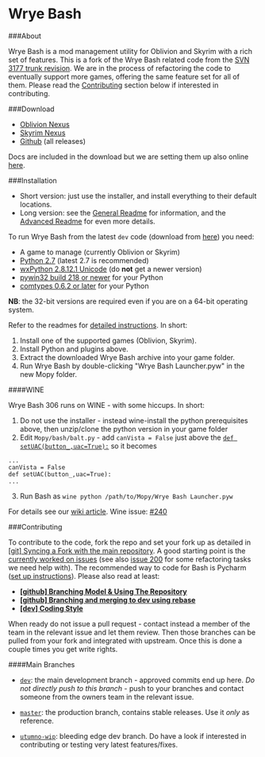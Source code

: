 Wrye Bash
=========

###About

Wrye Bash is a mod management utility for Oblivion and Skyrim with a rich set
 of features. This is a fork of the Wrye Bash related code from the
 [SVN 3177 trunk revision][1].
 We are in the process of refactoring the code to eventually support more
 games, offering the same feature set for all of them.
 Please read the [Contributing](#contributing) section below if interested in
 contributing.

###Download

* [Oblivion Nexus][2]
* [Skyrim Nexus][3]
* [Github][4] (all releases)

Docs are included in the download but we are setting them up also online
 [here][5].

###Installation

* Short version: just use the installer, and install everything to their
 default locations.
* Long version: see the [General Readme][6] for information, and the
 [Advanced Readme][7] for even more details.

To run Wrye Bash from the latest `dev` code (download from [here][8])
you need:

* A game to manage (currently Oblivion or Skyrim)
* [Python 2.7](http://www.python.org/) (latest 2.7 is recommended)
* [wxPython 2.8.12.1 Unicode][9] (do **not** get a newer version)
* [pywin32 build 218 or newer](https://sourceforge.net/projects/pywin32/files/pywin32/)
for your Python
* [comtypes 0.6.2 or later](https://sourceforge.net/projects/comtypes/files/comtypes/)
for your Python

**NB**: the 32-bit versions are required even if you are on a 64-bit
operating system.

Refer to the readmes for [detailed instructions][6]. In short:

1. Install one of the supported games (Oblivion, Skyrim).
2. Install Python and plugins above.
3. Extract the downloaded Wrye Bash archive into your game folder.
4. Run Wrye Bash by double-clicking "Wrye Bash Launcher.pyw" in the new Mopy
 folder.

####WINE

Wrye Bash 306 runs on WINE - with some hiccups. In short:

1. Do not use the installer - instead wine-install the python prerequisites
above, then unzip/clone the python version in your game folder
2. Edit `Mopy/bash/balt.py` - add `canVista = False` just above the
[`def setUAC(button_,uac=True):`][10] so it becomes

 ```
...
canVista = False
def setUAC(button_,uac=True):
...
```

3. Run Bash as `wine python /path/to/Mopy/Wrye Bash Launcher.pyw`

For details see our [wiki article][11].
Wine issue: [#240][12]


###Contributing

To contribute to the code, fork the repo and set your fork up as
detailed in [\[git\] Syncing a Fork with the main repository][13].
A good starting point is the [currently worked on issues][14]
 (see also [issue 200][15] for some refactoring tasks we need help with).
The recommended way to code for Bash is Pycharm ([set up instructions][16]).
Please also read at least:

* **[\[github\] Branching Model & Using The Repository][17]**
* **[\[github\] Branching and merging to dev using rebase][18]**
* **[\[dev\] Coding Style][19]**

When ready do not issue a pull request - contact instead a member of the team
in the relevant issue and let them review. Then those branches can be pulled
from your fork and integrated with upstream. Once this is done a couple times
you get write rights.

####Main Branches

- [`dev`](https://github.com/wrye-bash/wrye-bash/tree/dev): the main development
 branch - approved commits end up here. _Do not directly push to this branch_ -
 push to your branches and contact someone from the owners team in the relevant
 issue.
- [`master`](https://github.com/wrye-bash/wrye-bash/tree/master): the production
 branch, contains stable releases. Use it _only_ as reference.
- [`utumno-wip`](https://github.com/wrye-bash/wrye-bash/tree/utumno-wip):
bleeding edge dev branch. Do have a look if interested in contributing or
testing very latest features/fixes.


  [1]: http://sourceforge.net/p/oblivionworks/code/3177/tree/
  [2]: http://www.nexusmods.com/oblivion/mods/22368/?tab=2&navtag=http%3A%2F%2Fwww.nexusmods.com%2Foblivion%2Fajax%2Fmodfiles%2F%3Fid%3D22368&pUp=1
  [3]: http://www.nexusmods.com/skyrim/mods/1840/?tab=2&navtag=http%3A%2F%2Fwww.nexusmods.com%2Fskyrim%2Fajax%2Fmodfiles%2F%3Fid%3D1840&pUp=1
  [4]: https://github.com/wrye-bash/wrye-bash/releases
  [5]: http://wrye-bash.github.io/
  [6]: http://wrye-bash.github.io/docs/Wrye%20Bash%20General%20Readme.html#install
  [7]: http://wrye-bash.github.io/docs/Wrye%20Bash%20Advanced%20Readme.html#install
  [8]: https://github.com/wrye-bash/wrye-bash/archive/dev.zip
  [9]: http://sourceforge.net/projects/wxpython/files/wxPython/2.8.12.1/wxPython2.8-win32-unicode-2.8.12.1-py27.exe
  [10]: https://github.com/wrye-bash/wrye-bash/blob/0a47238de9e7f46f55fe755f2744e2cea521f514/Mopy/bash/balt.py#L678
  [11]: https://github.com/wrye-bash/wrye-bash/wiki/%5Bdev%5D-Running-Wrye-Bash-on-WINE-%28Arch-Linux%29
  [12]: https://github.com/wrye-bash/wrye-bash/issues/240
  [13]: https://github.com/wrye-bash/wrye-bash/wiki/%5Bgit%5D-Syncing-a-Fork-with-the-main-repository
  [14]: https://github.com/wrye-bash/wrye-bash/issues?utf8=%E2%9C%93&q=sort%3Aupdated-desc%20is%3Aopen
  [15]: https://github.com/wrye-bash/wrye-bash/issues/200
  [16]: https://github.com/wrye-bash/wrye-bash/wiki/%5Bdev%5D-Set-up-Pycharm-for-wrye-bash
  [17]: https://github.com/wrye-bash/wrye-bash/wiki/%5Bgithub%5D-Branching-Model-&-Using-The-Repository
  [18]: https://github.com/wrye-bash/wrye-bash/wiki/%5Bgithub%5D-Branching-and-merging-to-dev-using-rebase
  [19]: https://github.com/wrye-bash/wrye-bash/wiki/%5Bdev%5D-Coding-Style
